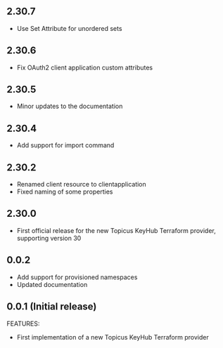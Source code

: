 ## 2.30.7
* Use Set Attribute for unordered sets

## 2.30.6
* Fix OAuth2 client application custom attributes

## 2.30.5
* Minor updates to the documentation

## 2.30.4
* Add support for import command

## 2.30.2
* Renamed client resource to clientapplication
* Fixed naming of some properties

## 2.30.0
* First official release for the new Topicus KeyHub Terraform provider, supporting version 30

## 0.0.2
* Add support for provisioned namespaces
* Updated documentation

## 0.0.1 (Initial release)

FEATURES:
* First implementation of a new Topicus KeyHub Terraform provider
